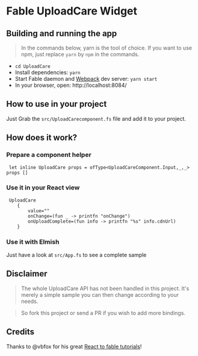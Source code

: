 # Fable UploadCare Widget

## Building and running the app

> In the commands below, yarn is the tool of choice. If you want to use npm, just replace `yarn` by `npm` in the commands.

* `cd UploadCare`
* Install dependencies: `yarn`
* Start Fable daemon and [Webpack](https://webpack.js.org/) dev server: `yarn start`
* In your browser, open: http://localhost:8084/

## How to use in your project
Just Grab the `src/UploadCarecomponent.fs` file and add it to your project.

## How does it work?

### Prepare a component helper
 ```f#
  let inline UploadCare props = ofType<UploadCareComponent.Input,_,_> props []
```

### Use it in your React view
```f#
 UploadCare  
    { 
        value=""
        onChange=(fun _ -> printfn "onChange")
        onUploadComplete=(fun info -> printfn "%s" info.cdnUrl)
    }
```

### Use it with Elmish

Just have a look at `src/App.fs` to see a complete sample

## Disclaimer
> The whole UploadCare API has not been handled in this project. It's merely a simple sample you can then change according to your needs.

> So fork this project or send a PR if you wish to add more bindings.

## Credits
Thanks to @vbfox for his great [React to fable tutorials](https://blog.vbfox.net/2018/02/06/fable-react-1-react-in-fable-land.html)!
